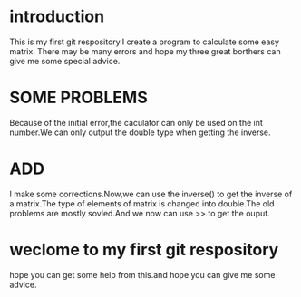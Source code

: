 # introduction
This is my first git respository.I create a program to calculate some easy matrix.
There may be many errors and hope my three great borthers can give me some special advice.
# SOME PROBLEMS
Because of the initial error,the caculator can only be used on the int number.We can only output the double type when getting the inverse.
# ADD
I make some corrections.Now,we can use the inverse() to get the inverse of a matrix.The type of elements of matrix is changed into double.The old problems are mostly sovled.And we now can use >> to get the ouput.
# weclome to my first git respository
hope you can get some help from this.and hope you can give me some advice.